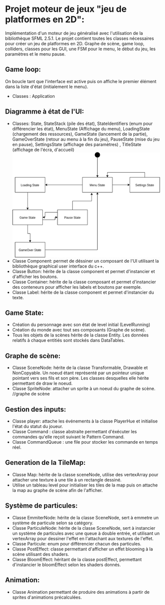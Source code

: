 # Projet moteur de jeux "jeu de platformes en 2D": 
Implémentation d'un moteur de jeu généralisé avec l'utilisation de la bibliothèque SFML 2.5.1. Le projet contient toutes les classes nécessaires pour créer un jeu de platformes en 2D. Graphe de scène, game loop, colliders, classes pour les GUI, une FSM pour le menu, le début du jeu, les paramètres et le menu pause.

## Game loop:
On boucle tant que l'interface est active puis on affiche le premier élément dans la liste d'état (initialement le menu). 
- Classes : Application

## Diagramme à état de l'UI:
- Classes: State, StateStack (pile des état), StateIdentifiers (enum pour différencier les état), MenuState (Affichage du menu), LoadingState (chargement des ressources), GameState (lancement de la partie), GameOverState (retour au menu à la fin du jeu), PauseState (mise du jeu en pause), SettingsState (affichage des paramètres) , TitleState (affichage de l'écra, d'accueil)
![center](Rapport/FSM_States.png)
- Classe Component: permet de déssiner un composant de l'UI utilisant la bibliothèque graphical user interface du c++.  
- Classe Button: hérite de la classe component et permet d'instancier et d'afficher les boutons.
- Classe Container: hérite de la classe composant et permet d'instancier des conteneurs pour afficher les labels et boutons par exemple.
- Classe Label: hérite de la classe component et permet d'instancier du texte.

## Game State:
- Création du personnage avec son état de level initial (LevelRunning)
- Création du monde avec tout ses composants (Graphe de scène).
- Tous les objets de la scènes hérite de la classe Entity. Les données relatifs à chaque entitiés sont stockés dans DataTables.


## Graphe de scène:
- Classe SceneNode: hérite de la classe Transformable, Drawable et NonCopyable. Un noeud étant représenté par un pointeur unique pointant vers ses fils et son père. Les classes desquelles elle hérite permettant de draw le noeud.
- Classe SpriteNode: attacher un sprite à un noeud du graphe de scène.
//graphe de scène

## Gestion des inputs:
- Classe player: attache les événements à la classe PlayerHue et initialise l'état du statut du joueur.
- Classe Command : classe abstraite permettant d'éxécuter les commandes qu'elle reçoit suivant le Pattern Command.
- Classe CommandQueue : une file pour stocker les commande en temps réel.

## Generation de la TileMap:
- Classe Map: hérite de la classe sceneNode, utilise des vertexArray pour attacher une texture à une tile à un rectangle dessiné.
- Utilise un tableau level pour initialiser les tiles de la map puis on attache la map au graphe de scène afin de l'afficher.

## Système de particules:
- Classe EmmiterNode: hérite de la classe SceneNode, sert à emmetre un système de particule selon sa catégory.
- Classe ParticuleNode: hérite de la classe SceneNode, sert à instancier un système de particules avec une queue à double entrée, et utilisant un vertexArray pour dessiner l'effet en l'attachant aux textures de l'effet.
- Classe Particule: enum pour différencier chacun des particules.
- Classe PostEffect: classe permettant d'afficher un effet blooming à la scène utilisant des shaders.
- Classe BloomEffect: héritant de la classe postEffect, permettant d'instancier le bloomEffect selon les shaders donnés.

## Animation:
- Classe Animation permettant de produire des animations à partir de sprites d'animations précalculées.


